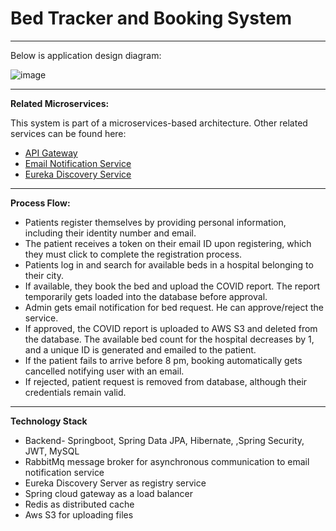 # Bed Tracker and Booking System
***
Below is application design diagram:

![image](https://github.com/deekshamypersonal/bedtracker/assets/150110347/50de1f49-910e-4853-bf3c-7f7a559e8338)

***

**Related Microservices:**  

This system is part of a microservices-based architecture. Other related services can be found here:


- [API Gateway](https://github.com/deekshamypersonal/api-gateway)  
- [Email Notification Service](https://github.com/deekshamypersonal/email-notification)  
- [Eureka Discovery Service](https://github.com/deekshamypersonal/Discovery-Service)

***

**Process Flow:**
* Patients register themselves by providing personal information, including their identity number and email.
* The patient receives a token on their email ID upon registering, which they must click to complete the registration process.
* Patients log in and search for available beds in a hospital belonging to their city.
* If available, they book the bed and upload the COVID report. The report temporarily gets loaded into the database before approval.
* Admin gets email notification for bed request. He can approve/reject the service.
* If approved, the COVID report is uploaded to AWS S3 and deleted from the database. The available bed count for the hospital decreases by 1, and a unique ID is generated 
  and emailed to the patient.
* If the patient fails to arrive before 8 pm, booking automatically gets cancelled notifying user with an email.
* If rejected, patient request is removed from database, although their credentials remain valid.
  
***

**Technology Stack**
* Backend- Springboot, Spring Data JPA, Hibernate, ,Spring Security, JWT, MySQL
* RabbitMq message broker for asynchronous communication to email notification service
* Eureka Discovery Server as registry service
* Spring cloud gateway as a load balancer
* Redis as distributed cache
* Aws S3 for uploading files


